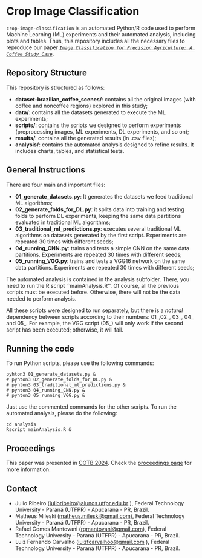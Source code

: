 # Crop Image Classification

`crop-image-classification` is an automated Python/R code used to perform Machine Learning (ML) experiments and their automated analysis, including plots and tables. Thus, this repository includes all the necessary files to reproduce our paper [*`Image Classification for Precision Agriculture: A Coffee Study Case`*](https://periodicos.univali.br/index.php/acotb/article/view/20331).

## Repository Structure

This repository is structured as follows:
- **dataset-brazilian_coffee_scenes/**: contains all the original images (with coffee and noncoffee regions) explored in this study;
- **data/**: contains all the datasets generated to execute the ML experiments;
- **scripts/**: contains the scripts we designed to perform experiments (preprocessing images, ML experiments, DL experiments, and so on);
- **results/**: contains all the generated results (in .csv files);
- **analysis/**: contains the automated analysis designed to refine results. It includes charts, tables, and statistical tests.

## General Instructions

There are four main and important files:

- **01_generate_datasets.py**: It generates the datasets we feed traditional ML algorithms;
- **02_generate_folds_for_DL.py**: it splits data into training and testing folds to perform DL experiments, keeping the same data partitions evaluated in traditional ML algorithms;
- **03_traditional_ml_predictions.py**: executes several traditional ML algorithms on datasets generated by the first script. Experiments are repeated 30 times with different seeds;
- **04_running_CNN.py**: trains and tests a simple CNN on the same data partitions. Experiments are repeated 30 times with different seeds;
- **05_running_VGG.py**: trains and tests a VGG16 network on the same data partitions. Experiments are repeated 30 times with different seeds;

The automated analysis is contained in the analysis subfolder. There, you need to run the R script ``mainAnalysis.R''. Of course, all the previous scripts must be executed before. Otherwise, there will not be the data needed to perform analysis.

All these scripts were designed to run separately, but there is a *natural* dependency between scripts according to their numbers: 01_,02_, 03_, 04_ and 05_. For example, the VGG script (05_) will only work if the second script has been executed; otherwise, it will fail.

## Running the code

To run Python scripts, please use the following commands:

```
pyhton3 01_generate_datasets.py & 
# pyhton3 02_generate_folds_for_DL.py & 
# pyhton3 03_traditional_ml_predictions.py & 
# pyhton3 04_running_CNN.py &
# pyhton3 05_running_VGG.py &
```

Just use the commented commands for the other scripts. To run the automated analysis, please do the following:

```
cd analysis
Rscript mainAnalysis.R &
```

## Proceedings

This paper was presented in [COTB 2024](https://periodicos.univali.br/index.php/acotb/issue/view/730). Check the [proceedings page](https://periodicos.univali.br/index.php/acotb/article/view/20331) for more information.

## Contact

- Julio Ribeiro (julioribeiro@alunos.utfpr.edu.br ), Federal Technology University - Paraná (UTFPR) - Apucarana - PR, Brazil.
- Matheus Mileski (matheus.mileski@gmail.com), Federal Technology University - Paraná (UTFPR) - Apucarana - PR, Brazil.
- Rafael Gomes Mantovani (rgmantovani@gmail.com), Federal Technology University - Paraná (UTFPR) - Apucarana - PR, Brazil.
- Luiz Fernando Carvalho (luizfcarvalhoo@gmail.com ), Federal Technology University - Paraná (UTFPR) - Apucarana - PR, Brazil.
